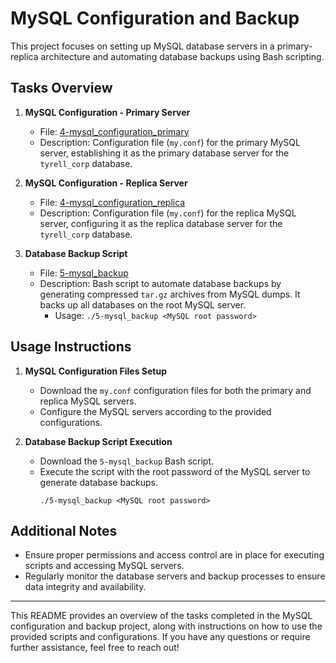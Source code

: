 # MySQL Configuration and Backup

This project focuses on setting up MySQL database servers in a primary-replica architecture and automating database backups using Bash scripting.

## Tasks Overview

1. **MySQL Configuration - Primary Server**
   - File: [4-mysql_configuration_primary](./4-mysql_configuration_primary)
   - Description: Configuration file (`my.conf`) for the primary MySQL server, establishing it as the primary database server for the `tyrell_corp` database.

2. **MySQL Configuration - Replica Server**
   - File: [4-mysql_configuration_replica](./4-mysql_configuration_replica)
   - Description: Configuration file (`my.conf`) for the replica MySQL server, configuring it as the replica database server for the `tyrell_corp` database.

3. **Database Backup Script**
   - File: [5-mysql_backup](./5-mysql_backup)
   - Description: Bash script to automate database backups by generating compressed `tar.gz` archives from MySQL dumps. It backs up all databases on the root MySQL server.
     - Usage: `./5-mysql_backup <MySQL root password>`

## Usage Instructions

1. **MySQL Configuration Files Setup**
   - Download the `my.conf` configuration files for both the primary and replica MySQL servers.
   - Configure the MySQL servers according to the provided configurations.

2. **Database Backup Script Execution**
   - Download the `5-mysql_backup` Bash script.
   - Execute the script with the root password of the MySQL server to generate database backups.
     ```
     ./5-mysql_backup <MySQL root password>
     ```

## Additional Notes

- Ensure proper permissions and access control are in place for executing scripts and accessing MySQL servers.
- Regularly monitor the database servers and backup processes to ensure data integrity and availability.

---

This README provides an overview of the tasks completed in the MySQL configuration and backup project, along with instructions on how to use the provided scripts and configurations. If you have any questions or require further assistance, feel free to reach out!
